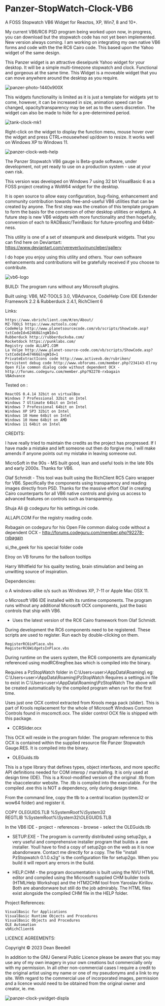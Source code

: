 # Panzer-StopWatch-Clock-VB6

 A FOSS Stopwatch VB6 Widget for Reactos, XP, Win7, 8 and 10+.

My current VB6/RC6 PSD program being worked upon now, in progress, you can download but the stopwatch code has not yet been implemented. New version always coming. I am working on integrating my own native VB6 forms and code with the the RC6 Cairo code.
This based upon the Yahoo widget of the same design.
 
This Panzer widget is an attractive dieselpunk Yahoo widget for your desktop. 
It will be a simple multi-timezone stopwatch and clock. Functional and gorgeous at 
the same time. This Widget is a moveable widget that you can move anywhere 
around the desktop as you require.

![panzer-photo-1440x900X](https://github.com/yereverluvinunclebert/Panzer-StopWatch-Clock-VB6/assets/2788342/c4b6515a-8425-4f0b-8393-d092306c7624)

This widgets functionality is limited as it is just a template for widgets yet
to come, however, it can be increased in size, animation speed can be changed, 
opacity/transparency may be set as to the users discretion. The widget can 
also be made to hide for a pre-determined period.

![tank-clock-mk1](https://github.com/yereverluvinunclebert/Panzer-StopWatch-Clock-VB6/assets/2788342/45805383-244f-4370-ba3e-3259b9fd3805)

Right-click on the widget to display the function menu, mouse hover over the 
widget and press CTRL+mousewheel up/down to resize. It works well on Windows XP 
to Windows 11.

![panzer-clock-web-help](https://github.com/yereverluvinunclebert/Panzer-StopWatch-Clock-VB6/assets/2788342/62704796-76ee-4053-a163-c0767d2cd42b)

The Panzer Stopwatch VB6 gauge is Beta-grade software, under development, not yet 
ready to use on a production system - use at your own risk.

This version was developed on Windows 7 using 32 bit VisualBasic 6 as a FOSS 
project creating a WoW64 widget for the desktop. 

It is open source to allow easy configuration, bug-fixing, enhancement and 
community contribution towards free-and-useful VB6 utilities that can be created
by anyone. The first step was the creation of this template program to form the 
basis for the conversion of other desktop utilities or widgets. A future step 
is new VB6 widgets with more functionality and then hopefully, conversion of 
each to RADBasic/TwinBasic for future-proofing and 64bit-ness. 

This utility is one of a set of steampunk and dieselpunk widgets. That you can 
find here on Deviantart: https://www.deviantart.com/yereverluvinuncleber/gallery

I do hope you enjoy using this utility and others. Your own software 
enhancements and contributions will be gratefully received if you choose to 
contribute.

![vb6-logo](https://github.com/yereverluvinunclebert/Panzer-StopWatch-Clock-VB6/assets/2788342/ef1f1821-7850-4539-8191-d06f55f2b28f)

BUILD: The program runs without any Microsoft plugins.

Built using: VB6, MZ-TOOLS 3.0, VBAdvance, CodeHelp Core IDE Extender
Framework 2.2 & Rubberduck 2.4.1, RichClient 6

Links:

	https://www.vbrichclient.com/#/en/About/
	MZ-TOOLS https://www.mztools.com/  
	CodeHelp http://www.planetsourcecode.com/vb/scripts/ShowCode.asp?txtCodeId=62468&lngWId=1  
	Rubberduck http://rubberduckvba.com/  
	Rocketdock https://punklabs.com/  
	Registry code ALLAPI.COM  
	La Volpe http://www.planet-source-code.com/vb/scripts/ShowCode.asp?txtCodeId=67466&lngWId=1  
	PrivateExtractIcons code http://www.activevb.de/rubriken/  
	Persistent debug code http://www.vbforums.com/member.php?234143-Elroy  
	Open File common dialog code without dependent OCX - http://forums.codeguru.com/member.php?92278-rxbagain  
	VBAdvance  


Tested on :

	ReactOS 0.4.14 32bit on virtualBox    
	Windows 7 Professional 32bit on Intel    
	Windows 7 Ultimate 64bit on Intel    
	Windows 7 Professional 64bit on Intel    
	Windows XP SP3 32bit on Intel    
	Windows 10 Home 64bit on Intel    
	Windows 10 Home 64bit on AMD    
	Windows 11 64bit on Intel  
	
CREDITS:

I have really tried to maintain the credits as the project has progressed. If I 
have made a mistake and left someone out then do forgive me. I will make amends 
if anyone points out my mistake in leaving someone out.

MicroSoft in the 90s - MS built good, lean and useful tools in the late 90s and 
early 2000s. Thanks for VB6.

Olaf Schmidt - This tool was built using the RichClient RC5 Cairo wrapper for 
VB6. Specifically the components using transparency and reading images directly 
from PSD. Thanks for the massive effort Olaf in creating Cairo counterparts for 
all VB6 native controls and giving us access to advanced features on controls 
such as transparency.

Shuja Ali @ codeguru for his settings.ini code.

ALLAPI.COM        For the registry reading code.

Rxbagain on codeguru for his Open File common dialog code without a dependent 
OCX - http://forums.codeguru.com/member.php?92278-rxbagain

si_the_geek       for his special folder code

Elroy on VB forums for the balloon tooltips

Harry Whitfield for his quality testing, brain stimulation and being an 
unwitting source of inspiration. 

Dependencies:

o A windows-alike o/s such as Windows XP, 7-11 or Apple Mac OSX 11. 

o Microsoft VB6 IDE installed with its runtime components. The program runs 
without any additional Microsoft OCX components, just the basic controls that 
ship with VB6.  

	
* Uses the latest version of the RC6 Cairo framework from Olaf Schmidt.

During development the RC6 components need to be registered. These scripts are 
used to register. Run each by double-clicking on them.

	RegisterRC6inPlace.vbs
	RegisterRC6WidgetsInPlace.vbs

During runtime on the users system, the RC6 components are dynamically 
referenced using modRC6regfree.bas which is compiled into the binary.	


Requires a PzStopWatch folder in C:\Users\<user>\AppData\Roaming\ 
eg: C:\Users\<user>\AppData\Roaming\PzStopWatch
Requires a settings.ini file to exist in C:\Users\<user>\AppData\Roaming\PzStopWatch
The above will be created automatically by the compiled program when run for the 
first time.

Uses just one OCX control extracted from Krools mega pack (slider). This is part 
of Krools replacement for the whole of Microsoft Windows Common Controls found 
in mscomctl.ocx. The slider control OCX file is shipped with this package.

* CCRSlider.ocx

This OCX will reside in the program folder. The program reference to this OCX is 
contained within the supplied resource file Panzer Stopwatch Gauge.RES. It is 
compiled into the binary.

* OLEGuids.tlb

This is a type library that defines types, object interfaces, and more specific 
API definitions needed for COM interop / marshalling. It is only used at design 
time (IDE). This is a Krool-modified version of the original .tlb from the 
vbaccelerator website. The .tlb is compiled into the executable.
For the compiled .exe this is NOT a dependency, only during design time.

From the command line, copy the tlb to a central location (system32 or wow64 
folder) and register it.

COPY OLEGUIDS.TLB %SystemRoot%\System32\
REGTLIB %SystemRoot%\System32\OLEGUIDS.TLB

In the VB6 IDE - project - references - browse - select the OLEGuids.tlb



* SETUP.EXE - The program is currently distributed using setup2go, a very useful 
and comprehensive installer program that builds a .exe installer. Youll have to 
find a copy of setup2go on the web as it is now abandonware. Contact me
directly for a copy. The file "install PzStopwatch 0.1.0.s2g" is the configuration 
file for setup2go. When you build it will report any errors in the build.

* HELP.CHM - the program documentation is built using the NVU HTML editor and 
compiled using the Microsoft supplied CHM builder tools (HTMLHelp Workshop) and 
the HTM2CHM tool from Yaroslav Kirillov. Both are abandonware but still do
the job admirably. The HTML files exist alongside the compiled CHM file in the 
HELP folder.

 Project References:

	VisualBasic for Applications  
	VisualBasic Runtime Objects and Procedures  
	VisualBasic Objects and Procedures  
	OLE Automation  
	vbRichClient6  


LICENCE AGREEMENTS:

Copyright © 2023 Dean Beedell

In addition to the GNU General Public Licence please be aware that you may use 
any of my own imagery in your own creations but commercially only with my 
permission. In all other non-commercial cases I require a credit to the 
original artist using my name or one of my pseudonyms and a link to my site. 
With regard to the commercial use of incorporated images, permission and a 
licence would need to be obtained from the original owner and creator, ie. me.

![panzer-clock-ywidget-displa](https://github.com/yereverluvinunclebert/Panzer-StopWatch-Clock-VB6/assets/2788342/daf48cf7-d9fa-4026-84e7-aef518ab72bf)
